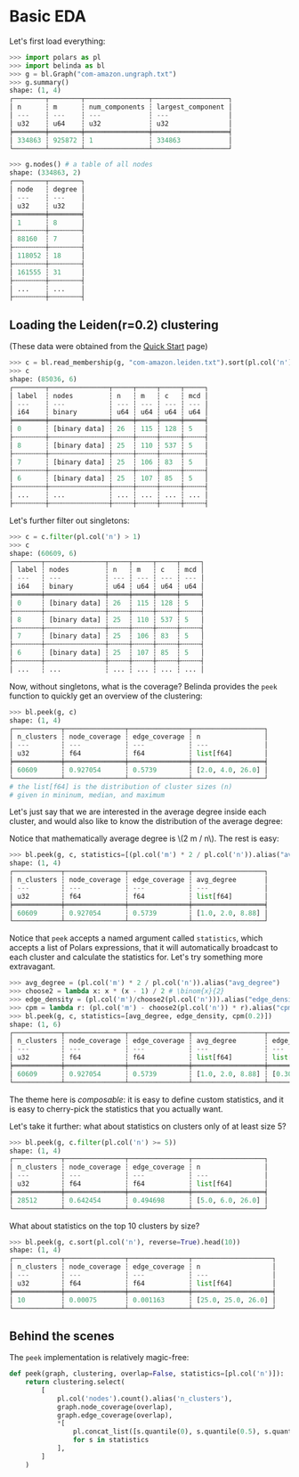 # Basic EDA

Let's first load everything:

```python
>>> import polars as pl
>>> import belinda as bl
>>> g = bl.Graph("com-amazon.ungraph.txt")
>>> g.summary()
shape: (1, 4)
┌────────┬────────┬────────────────┬───────────────────┐
│ n      ┆ m      ┆ num_components ┆ largest_component │
│ ---    ┆ ---    ┆ ---            ┆ ---               │
│ u32    ┆ u64    ┆ u32            ┆ u32               │
╞════════╪════════╪════════════════╪═══════════════════╡
│ 334863 ┆ 925872 ┆ 1              ┆ 334863            │
└────────┴────────┴────────────────┴───────────────────┘

>>> g.nodes() # a table of all nodes
shape: (334863, 2)
┌────────┬────────┐
│ node   ┆ degree │
│ ---    ┆ ---    │
│ u32    ┆ u32    │
╞════════╪════════╡
│ 1      ┆ 8      │
├╌╌╌╌╌╌╌╌┼╌╌╌╌╌╌╌╌┤
│ 88160  ┆ 7      │
├╌╌╌╌╌╌╌╌┼╌╌╌╌╌╌╌╌┤
│ 118052 ┆ 18     │
├╌╌╌╌╌╌╌╌┼╌╌╌╌╌╌╌╌┤
│ 161555 ┆ 31     │
├╌╌╌╌╌╌╌╌┼╌╌╌╌╌╌╌╌┤
│ ...    ┆ ...    │
├╌╌╌╌╌╌╌╌┼╌╌╌╌╌╌╌╌┤
```

## Loading the Leiden(r=0.2) clustering

(These data were obtained from the [Quick Start](./quick_start.md) page)

```python
>>> c = bl.read_membership(g, "com-amazon.leiden.txt").sort(pl.col('n'), reverse=True)
>>> c
shape: (85036, 6)
┌────────┬───────────────┬─────┬─────┬─────┬─────┐
│ label  ┆ nodes         ┆ n   ┆ m   ┆ c   ┆ mcd │
│ ---    ┆ ---           ┆ --- ┆ --- ┆ --- ┆ --- │
│ i64    ┆ binary        ┆ u64 ┆ u64 ┆ u64 ┆ u64 │
╞════════╪═══════════════╪═════╪═════╪═════╪═════╡
│ 0      ┆ [binary data] ┆ 26  ┆ 115 ┆ 128 ┆ 5   │
├╌╌╌╌╌╌╌╌┼╌╌╌╌╌╌╌╌╌╌╌╌╌╌╌┼╌╌╌╌╌┼╌╌╌╌╌┼╌╌╌╌╌┼╌╌╌╌╌┤
│ 8      ┆ [binary data] ┆ 25  ┆ 110 ┆ 537 ┆ 5   │
├╌╌╌╌╌╌╌╌┼╌╌╌╌╌╌╌╌╌╌╌╌╌╌╌┼╌╌╌╌╌┼╌╌╌╌╌┼╌╌╌╌╌┼╌╌╌╌╌┤
│ 7      ┆ [binary data] ┆ 25  ┆ 106 ┆ 83  ┆ 5   │
├╌╌╌╌╌╌╌╌┼╌╌╌╌╌╌╌╌╌╌╌╌╌╌╌┼╌╌╌╌╌┼╌╌╌╌╌┼╌╌╌╌╌┼╌╌╌╌╌┤
│ 6      ┆ [binary data] ┆ 25  ┆ 107 ┆ 85  ┆ 5   │
├╌╌╌╌╌╌╌╌┼╌╌╌╌╌╌╌╌╌╌╌╌╌╌╌┼╌╌╌╌╌┼╌╌╌╌╌┼╌╌╌╌╌┼╌╌╌╌╌┤
│ ...    ┆ ...           ┆ ... ┆ ... ┆ ... ┆ ... │
├╌╌╌╌╌╌╌╌┼╌╌╌╌╌╌╌╌╌╌╌╌╌╌╌┼╌╌╌╌╌┼╌╌╌╌╌┼╌╌╌╌╌┼╌╌╌╌╌┤
```

Let's further filter out singletons:

```python
>>> c = c.filter(pl.col('n') > 1)
>>> c
shape: (60609, 6)
┌───────┬───────────────┬─────┬─────┬─────┬─────┐
│ label ┆ nodes         ┆ n   ┆ m   ┆ c   ┆ mcd │
│ ---   ┆ ---           ┆ --- ┆ --- ┆ --- ┆ --- │
│ i64   ┆ binary        ┆ u64 ┆ u64 ┆ u64 ┆ u64 │
╞═══════╪═══════════════╪═════╪═════╪═════╪═════╡
│ 0     ┆ [binary data] ┆ 26  ┆ 115 ┆ 128 ┆ 5   │
├╌╌╌╌╌╌╌┼╌╌╌╌╌╌╌╌╌╌╌╌╌╌╌┼╌╌╌╌╌┼╌╌╌╌╌┼╌╌╌╌╌┼╌╌╌╌╌┤
│ 8     ┆ [binary data] ┆ 25  ┆ 110 ┆ 537 ┆ 5   │
├╌╌╌╌╌╌╌┼╌╌╌╌╌╌╌╌╌╌╌╌╌╌╌┼╌╌╌╌╌┼╌╌╌╌╌┼╌╌╌╌╌┼╌╌╌╌╌┤
│ 7     ┆ [binary data] ┆ 25  ┆ 106 ┆ 83  ┆ 5   │
├╌╌╌╌╌╌╌┼╌╌╌╌╌╌╌╌╌╌╌╌╌╌╌┼╌╌╌╌╌┼╌╌╌╌╌┼╌╌╌╌╌┼╌╌╌╌╌┤
│ 6     ┆ [binary data] ┆ 25  ┆ 107 ┆ 85  ┆ 5   │
├╌╌╌╌╌╌╌┼╌╌╌╌╌╌╌╌╌╌╌╌╌╌╌┼╌╌╌╌╌┼╌╌╌╌╌┼╌╌╌╌╌┼╌╌╌╌╌┤
│ ...   ┆ ...           ┆ ... ┆ ... ┆ ... ┆ ... │
```

Now, without singletons, what is the coverage? Belinda provides the `peek`
function to quickly get an overview of the clustering:

```python
>>> bl.peek(g, c)
shape: (1, 4)
┌────────────┬───────────────┬───────────────┬──────────────────┐
│ n_clusters ┆ node_coverage ┆ edge_coverage ┆ n                │
│ ---        ┆ ---           ┆ ---           ┆ ---              │
│ u32        ┆ f64           ┆ f64           ┆ list[f64]        │
╞════════════╪═══════════════╪═══════════════╪══════════════════╡
│ 60609      ┆ 0.927054      ┆ 0.5739        ┆ [2.0, 4.0, 26.0] │
└────────────┴───────────────┴───────────────┴──────────────────┘
# the list[f64] is the distribution of cluster sizes (n)
# given in mininum, median, and maximum
```

Let's just say that we are interested in the average degree inside each cluster,
and would also like to know the distribution of the average degree:

Notice that mathematically average degree is \\(2 m / n\\). The rest is easy:

```python
>>> bl.peek(g, c, statistics=[(pl.col('m') * 2 / pl.col('n')).alias("avg_degree")])
shape: (1, 4)
┌────────────┬───────────────┬───────────────┬──────────────────┐
│ n_clusters ┆ node_coverage ┆ edge_coverage ┆ avg_degree       │
│ ---        ┆ ---           ┆ ---           ┆ ---              │
│ u32        ┆ f64           ┆ f64           ┆ list[f64]        │
╞════════════╪═══════════════╪═══════════════╪══════════════════╡
│ 60609      ┆ 0.927054      ┆ 0.5739        ┆ [1.0, 2.0, 8.88] │
└────────────┴───────────────┴───────────────┴──────────────────┘
```

Notice that `peek` accepts a named argument called `statistics`, which accepts
a list of Polars expressions, that it will automatically broadcast to each cluster
and calculate the statistics for. Let's try something more extravagant.

```python
>>> avg_degree = (pl.col('m') * 2 / pl.col('n')).alias("avg_degree")
>>> choose2 = lambda x: x * (x - 1) / 2 # \binom{x}{2}
>>> edge_density = (pl.col('m')/choose2(pl.col('n'))).alias("edge_density")
>>> cpm = lambda r: (pl.col('m') - choose2(pl.col('n')) * r).alias("cpm")
>>> bl.peek(g, c, statistics=[avg_degree, edge_density, cpm(0.2)])
shape: (1, 6)
┌────────────┬───────────────┬───────────────┬──────────────────┬───────────────────────────┬──────────────────┐
│ n_clusters ┆ node_coverage ┆ edge_coverage ┆ avg_degree       ┆ edge_density              ┆ cpm              │
│ ---        ┆ ---           ┆ ---           ┆ ---              ┆ ---                       ┆ ---              │
│ u32        ┆ f64           ┆ f64           ┆ list[f64]        ┆ list[f64]                 ┆ list[f64]        │
╞════════════╪═══════════════╪═══════════════╪══════════════════╪═══════════════════════════╪══════════════════╡
│ 60609      ┆ 0.927054      ┆ 0.5739        ┆ [1.0, 2.0, 8.88] ┆ [0.304762, 0.666667, 1.0] ┆ [0.8, 2.8, 51.0] │
└────────────┴───────────────┴───────────────┴──────────────────┴───────────────────────────┴──────────────────┘
```

The theme here is *composable*: it is easy to define custom statistics, and
it is easy to cherry-pick the statistics that you actually want.

Let's take it further: what about statistics on clusters only of at least size 5?

```python
>>> bl.peek(g, c.filter(pl.col('n') >= 5))
shape: (1, 4)
┌────────────┬───────────────┬───────────────┬──────────────────┐
│ n_clusters ┆ node_coverage ┆ edge_coverage ┆ n                │
│ ---        ┆ ---           ┆ ---           ┆ ---              │
│ u32        ┆ f64           ┆ f64           ┆ list[f64]        │
╞════════════╪═══════════════╪═══════════════╪══════════════════╡
│ 28512      ┆ 0.642454      ┆ 0.494698      ┆ [5.0, 6.0, 26.0] │
└────────────┴───────────────┴───────────────┴──────────────────┘
```

What about statistics on the top 10 clusters by size?
```python
>>> bl.peek(g, c.sort(pl.col('n'), reverse=True).head(10))
shape: (1, 4)
┌────────────┬───────────────┬───────────────┬────────────────────┐
│ n_clusters ┆ node_coverage ┆ edge_coverage ┆ n                  │
│ ---        ┆ ---           ┆ ---           ┆ ---                │
│ u32        ┆ f64           ┆ f64           ┆ list[f64]          │
╞════════════╪═══════════════╪═══════════════╪════════════════════╡
│ 10         ┆ 0.00075       ┆ 0.001163      ┆ [25.0, 25.0, 26.0] │
└────────────┴───────────────┴───────────────┴────────────────────┘
```

## Behind the scenes

The `peek` implementation is relatively magic-free:

```python
def peek(graph, clustering, overlap=False, statistics=[pl.col('n')]):
    return clustering.select(
        [
            pl.col('nodes').count().alias('n_clusters'),
            graph.node_coverage(overlap),
            graph.edge_coverage(overlap),
            *[
                pl.concat_list([s.quantile(0), s.quantile(0.5), s.quantile(1)])
                for s in statistics
            ],
        ]
    )
```